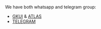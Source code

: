 We have both whatsapp and telegram group:
- [GKUI](https://chat.whatsapp.com/Gxn24VGRj8g5yoTtGzZWr3) & [ATLAS](https://chat.whatsapp.com/F8JKulE76CbGHSyaRcdQyL) 
- [TELEGRAM](https://t.me/PROTONGKUIHACKERGROUP)
